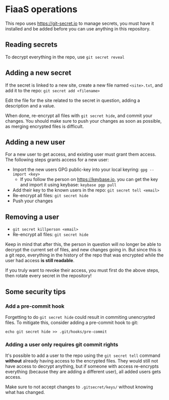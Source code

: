 FiaaS operations
================

This repo uses https://git-secret.io to manage secrets, you must have it installed and be added
before you can use anything in this repository.

Reading secrets
---------------

To decrypt everything in the repo, use `git secret reveal`


Adding a new secret
-------------------

If the secret is linked to a new site, create a new file named `<site>.txt`, and add it to the
repo: `git secret add <filename>`

Edit the file for the site related to the secret in question, adding a description and a value.

When done, re-encrypt all files with `git secret hide`, and commit your changes. You should 
make sure to push your changes as soon as possible, as merging encrypted files is difficult.


Adding a new user
-----------------

For a new user to get access, and existing user must grant them access. The following steps
grants access for a new user:

- Import the new users GPG public-key into your local keyring: `gpg --import <key>`
    - If you follow the person on https://keybase.io, you can get the key 
    and import it using keybase: `keybase pgp pull` 
- Add their key to the known users in the repo: `git secret tell <email>`
- Re-encrypt all files: `git secret hide`
- Push your changes


Removing a user
---------------

- `git secret killperson <email>`
- Re-encrypt all files: `git secret hide`

Keep in mind that after this, the person in question will no longer be able to decrypt the
current set of files, and new changes going in. But since this is a git repo, everything
in the history of the repo that was encrypted while the user had access **is still readable**.

If you truly want to revoke their access, you must first do the above steps, then rotate 
every secret in the repository!


Some security tips
------------------

### Add a pre-commit hook

Forgetting to do `git secret hide` could result in commiting unencrypted files. To mitigate
this, consider adding a pre-commit hook to git:

`echo git secret hide >> .git/hooks/pre-commit`


### Adding a user only requires git commit rights

It's possible to add a user to the repo using the `git secret tell` command **without**
already having access to the encrypted files. They would still not have access to decrypt
anything, but if someone with access re-encrypts everything (because they are adding a
different user), all added users gets access.

Make sure to not accept changes to `.gitsecret/keys/` without knowing what has changed.
